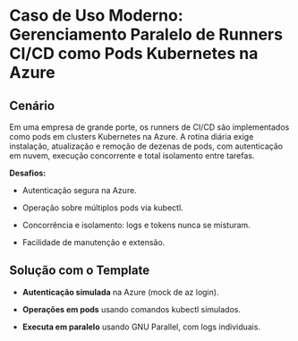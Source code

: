 # Caso de Uso Moderno: Gerenciamento Paralelo de Runners CI/CD como Pods Kubernetes na Azure

## Cenário

Em uma empresa de grande porte, os runners de CI/CD são implementados como pods em clusters Kubernetes na Azure. A rotina diária exige instalação, atualização e remoção de dezenas de pods, com autenticação em nuvem, execução concorrente e total isolamento entre tarefas.

**Desafios:**

- Autenticação segura na Azure.

- Operação sobre múltiplos pods via kubectl.

- Concorrência e isolamento: logs e tokens nunca se misturam.

- Facilidade de manutenção e extensão.

## Solução com o Template

- **Autenticação simulada** na Azure (mock de az login).

- **Operações em pods** usando comandos kubectl simulados.

- **Executa em paralelo** usando GNU Parallel, com logs individuais.